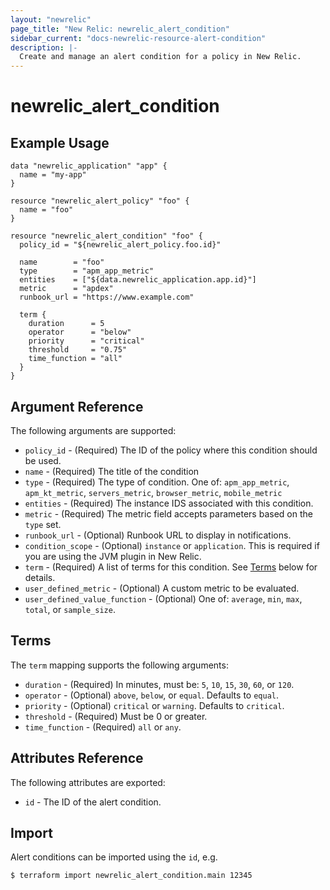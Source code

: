 ```yaml
---
layout: "newrelic"
page_title: "New Relic: newrelic_alert_condition"
sidebar_current: "docs-newrelic-resource-alert-condition"
description: |-
  Create and manage an alert condition for a policy in New Relic.
---
```


# newrelic\_alert\_condition

## Example Usage

```
data "newrelic_application" "app" {
  name = "my-app"
}

resource "newrelic_alert_policy" "foo" {
  name = "foo"
}

resource "newrelic_alert_condition" "foo" {
  policy_id = "${newrelic_alert_policy.foo.id}"

  name        = "foo"
  type        = "apm_app_metric"
  entities    = ["${data.newrelic_application.app.id}"]
  metric      = "apdex"
  runbook_url = "https://www.example.com"

  term {
    duration      = 5
    operator      = "below"
    priority      = "critical"
    threshold     = "0.75"
    time_function = "all"
  }
}
```

## Argument Reference

The following arguments are supported:

  * `policy_id` - (Required) The ID of the policy where this condition should be used.
  * `name` - (Required) The title of the condition
  * `type` - (Required) The type of condition. One of: `apm_app_metric`, `apm_kt_metric`, `servers_metric`, `browser_metric`, `mobile_metric`
  * `entities` - (Required) The instance IDS associated with this condition.
  * `metric` - (Required) The metric field accepts parameters based on the `type` set.
  * `runbook_url` - (Optional) Runbook URL to display in notifications.
  * `condition_scope` - (Optional) `instance` or `application`.  This is required if you are using the JVM plugin in New Relic.
  * `term` - (Required) A list of terms for this condition. See [Terms](#terms) below for details.
  * `user_defined_metric` - (Optional) A custom metric to be evaluated.
  * `user_defined_value_function` - (Optional) One of: `average`, `min`, `max`, `total`, or `sample_size`.

## Terms

The `term` mapping supports the following arguments:

  * `duration` - (Required) In minutes, must be: `5`, `10`, `15`, `30`, `60`, or `120`.
  * `operator` - (Optional) `above`, `below`, or `equal`.  Defaults to `equal`.
  * `priority` - (Optional) `critical` or `warning`.  Defaults to `critical`.
  * `threshold` - (Required) Must be 0 or greater.
  * `time_function` - (Required) `all` or `any`.

## Attributes Reference

The following attributes are exported:

  * `id` - The ID of the alert condition.

## Import

Alert conditions can be imported using the `id`, e.g.

```
$ terraform import newrelic_alert_condition.main 12345
```
